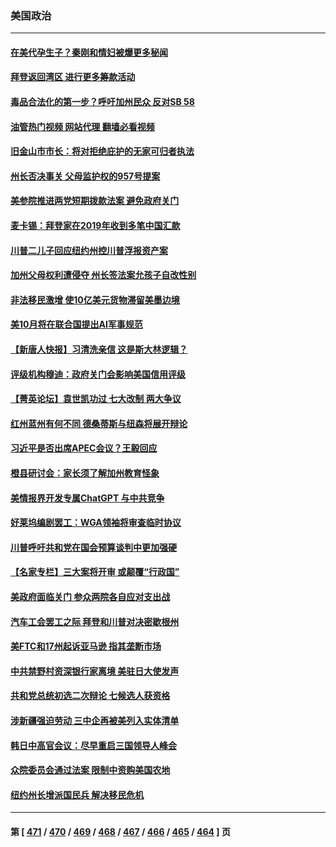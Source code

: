 ### 美国政治
---
#### [在美代孕生子？秦刚和情妇被爆更多秘闻](../../pages/ncid1078159/n14082305.md?09271645) 
#### [拜登返回湾区 进行更多筹款活动](../../pages/ncid1078159/n14082260.md?09271645) 
#### [毒品合法化的第一步？呼吁加州民众 反对SB 58](../../pages/ncid1078159/n14082242.md?09271645) 
#### [油管热门视频 网站代理 翻墙必看视频](http://138.2.39.72:81/youtube.html?epic-marker?09271645)
#### [旧金山市市长：将对拒绝庇护的无家可归者执法](../../pages/ncid1078159/n14082226.md?09271645) 
#### [州长否决事关 父母监护权的957号提案](../../pages/ncid1078159/n14082194.md?09271645) 
#### [美参院推进两党短期拨款法案 避免政府关门](../../pages/ncid1078159/n14082157.md?09271645) 
#### [麦卡锡：拜登家在2019年收到多笔中国汇款](../../pages/ncid1078159/n14082048.md?09271645) 
#### [川普二儿子回应纽约州控川普浮报资产案](../../pages/ncid1078159/n14082033.md?09271645) 
#### [加州父母权利遭侵夺 州长签法案允孩子自改性别](../../pages/ncid1078159/n14082007.md?09271645) 
#### [非法移民激增 使10亿美元货物滞留美墨边境](../../pages/ncid1078159/n14082032.md?09271645) 
#### [美10月将在联合国提出AI军事规范](../../pages/ncid1078159/n14081996.md?09271645) 
#### [【新唐人快报】习清洗亲信 这是斯大林逻辑？](../../pages/ncid1078159/n14081885.md?09271645) 
#### [评级机构穆迪：政府关门会影响美国信用评级](../../pages/ncid1078159/n14081907.md?09271645) 
#### [【菁英论坛】袁世凯功过 七大改制 两大争议](../../pages/ncid1078159/n14081872.md?09271645) 
#### [红州蓝州有何不同 德桑蒂斯与纽森将展开辩论](../../pages/ncid1078159/n14081893.md?09271645) 
#### [习近平是否出席APEC会议？王毅回应](../../pages/ncid1078159/n14081743.md?09271645) 
#### [橙县研讨会：家长须了解加州教育怪象](../../pages/ncid1078159/n14081919.md?09271645) 
#### [美情报界开发专属ChatGPT 与中共竞争](../../pages/ncid1078159/n14081873.md?09271645) 
#### [好莱坞编剧罢工：WGA领袖将审查临时协议](../../pages/ncid1078159/n14081889.md?09271645) 
#### [川普呼吁共和党在国会预算谈判中更加强硬](../../pages/ncid1078159/n14081799.md?09271645) 
#### [【名家专栏】三大案将开审 或颠覆“行政国”](../../pages/ncid1078159/n14081652.md?09271645) 
#### [美政府面临关门 参众两院各自应对支出战](../../pages/ncid1078159/n14081782.md?09271645) 
#### [汽车工会罢工之际 拜登和川普对决密歇根州](../../pages/ncid1078159/n14081776.md?09271645) 
#### [美FTC和17州起诉亚马逊 指其垄断市场](../../pages/ncid1078159/n14081797.md?09271645) 
#### [中共禁野村资深银行家离境 美驻日大使发声](../../pages/ncid1078159/n14081702.md?09271645) 
#### [共和党总统初选二次辩论 七候选人获资格](../../pages/ncid1078159/n14081666.md?09271645) 
#### [涉新疆强迫劳动 三中企再被美列入实体清单](../../pages/ncid1078159/n14081691.md?09271645) 
#### [韩日中高官会议：尽早重启三国领导人峰会](../../pages/ncid1078159/n14081616.md?09271645) 
#### [众院委员会通过法案 限制中资购美国农地](../../pages/ncid1078159/n14081487.md?09271645) 
#### [纽约州长增派国民兵 解决移民危机](../../pages/ncid1078159/n14081297.md?09271645) 

---
#### 第 [ [471](./471.md?09271645) / [470](./470.md?09271645) / [469](./469.md?09271645) / [468](./468.md?09271645) / [467](./467.md?09271645) / [466](./466.md?09271645) / [465](./465.md?09271645) / [464](./464.md?09271645) ] 页
